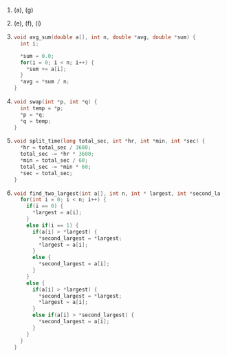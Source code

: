 1. (a), (g)

2. (e), (f), (i)

3. ```c
   void avg_sum(double a[], int n, double *avg, double *sum) {
     int i;
   
     *sum = 0.0;
     for(i = 0; i < n; i++) {
       *sum += a[i];
     }
     *avg = *sum / n;
   }
   ```

4. ```c
   void swap(int *p, int *q) {
     int temp = *p;
     *p = *q;
     *q = temp;
   }
   ```

5. ```c
   void split_time(long total_sec, int *hr, int *min, int *sec) {
     *hr = total_sec / 3600;
     total_sec -= *hr * 3600;
     *min = total_sec / 60;
     total_sec -= *min * 60;
     *sec = total_sec;
   }
   ```

6. ```c
   void find_two_largest(int a[], int n, int * largest, int *second_largest) {
     for(int i = 0; i < n; i++) {
       if(i == 0) {
         *largest = a[i];
       }
       else if(i == 1) {
         if(a[i] > *largest) {
           *second_largest = *largest;
           *largest = a[i];
         }
         else {
           *second_largest = a[i];
         }
       }
       else {
         if(a[i] > *largest) {
           *second_largest = *largest;
           *largest = a[i];
         }
         else if(a[i] > *second_largest) {
           *second_largest = a[i];
         }
       }
     }
   }
   ```